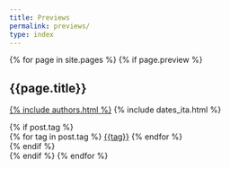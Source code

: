 ```yaml
---
title: Previews
permalink: previews/
type: index
---
```


{% for page in site.pages %}
{% if page.preview %}
<section class="post-title">
    <h1 class="">{{page.title}}</h1>
    <p class="script-text">
    <span class="author"><a href="{{site.about}}">{% include authors.html %}</a></span>
    <span class="date">{% include dates_ita.html %}</span>
    </p>
    {% if post.tag %}
    <div class="tags">
    <i class="fa fa-tag"></i>
    {% for tag in post.tag %}
    <a href="/{{tag}}" class="nobold">{{tag}}</a>
    {% endfor %}
    </div>
    {% endif %}
</section>
{% endif %}
{% endfor %}
